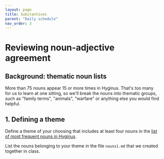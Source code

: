 ```yaml
---
layout: page
title: Substantives
parent: "Daily schedule"
nav_order: 3
---
```


# Reviewing noun-adjective agreement



## Background: thematic noun lists

More than 75 nouns appear 15 or more times in Hyginus.  That's too many for us to learn at one sitting, so we'll break the  nouns into thematic groups, such as "family terms", "animals", "warfare" or anything else you would find helpful.


## 1. Defining a theme

Define a theme of your choosing that includes at least four nouns in the [list of most frequent nouns in Hyginus](https://lingualatina.github.io/textbook/vocabulary/nouns).


List the nouns belonging to your theme in the file `nouns1.md` that we created together in class.


